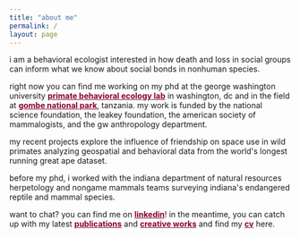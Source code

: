 ```yaml
---
title: "about me"
permalink: /
layout: page
--- 
```

    
i am a behavioral ecologist interested in how death and loss in social groups can inform what we know about social bonds in nonhuman species. 

right now you can find me working on my phd at the george washington university <a href="https://cashp.columbian.gwu.edu/primate-behavioral-ecology" style="color: #840032;">**primate behavioral ecology lab**</a> in washington, dc and in the field at <a href="https://janegoodall.ca/what-we-do/africa-programs/gombe-stream-research-centre/" style="color: #840032;">**gombe national park**</a>, tanzania. my work is funded by the national science foundation, the leakey foundation, the american society of mammalogists, and the gw anthropology department.  

my recent projects explore the influence of friendship on space use in wild primates analyzing geospatial and behavioral data from the world's longest running great ape dataset.

before my phd, i worked with the indiana department of natural resources herpetology and nongame mammals teams surveying indiana's endangered reptile and mammal species.  

want to chat? you can find me on <a href="https://www.linkedin.com/in/abigail-mcclain" style="color: #840032;">**linkedin**</a>! in the meantime, you can catch up with my latest <a href="https://armcclain.github.io/publications/" style="color: #840032;">**publications**</a> and <a href="https://armcclain.github.io/creative%20works/" style="color: #840032;">**creative works**</a> and find my <a href="https://github.com/user-attachments/files/18370120/McClain_Abigail_2pg_CV_JAN_2025.pdf" style="color: #840032;">**cv**</a> here.

